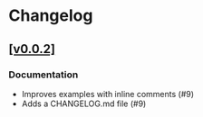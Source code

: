 # Changelog

## [[v0.0.2]](https://github.com/mlange-42/arche/compare/v0.0.1...v0.0.2)

### Documentation

* Improves examples with inline comments (#9)
* Adds a CHANGELOG.md file (#9)

